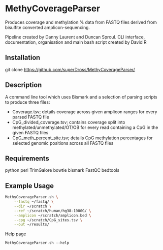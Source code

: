 # MethyCoverageParser
Produces coverage and methylation % data from FASTQ files derived from bisulfite converted amplicon-sequencing.

Pipeline created by Danny Laurent and Duncan Sproul.
CLI interface, documentation, organisation and main bash script created by David R

## Installation
git clone https://github.com/superDross/MethyCoverageParser/

## Description
A command line tool which uses Bismark and a selection of parsing scripts to produce three files:
- Coverage.tsv; details coverage across given amplicon ranges for every parsed FASTQ file 
- CpG_divided_coverage.tsv; contains coverage split into methylated/unmethylated/OT/OB for every read containing a CpG in the given FASTQ files 
- CpG_meth_percent_site.tsv; details CpG methylation percentages for selected genomic positions across all FASTQ files 

## Requirements
python
perl
TrimGalore
bowtie
bismark
FastQC
bedtools

## Example Usage
```bash
MethyCoverageParser.sh \
	--fastq ~/fastq/ \
	--dir ~/scratch \
	--ref ~/scratch/human/hg38-1000G/ \
	--amplicon ~/scratch/amplicon.bed \
	--cpg ~/scratch/CpG_sites.tsv \
	--out ~/results/
```
Help page
```
MethyCoverageParser.sh --help
```

